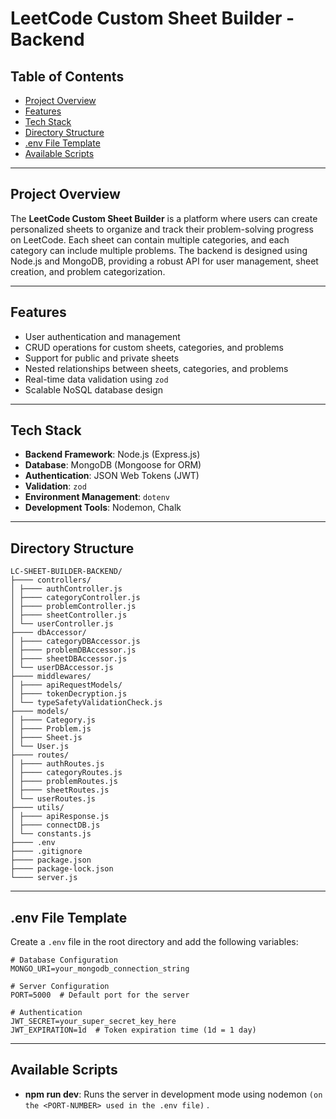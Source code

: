 # LeetCode Custom Sheet Builder - Backend

## Table of Contents

- [Project Overview](#project-overview)
- [Features](#features)
- [Tech Stack](#tech-stack)
- [Directory Structure](#directory-structure)
- [.env File Template](#env-file-template)
- [Available Scripts](#available-scripts)

---

## Project Overview

The **LeetCode Custom Sheet Builder** is a platform where users can create personalized sheets to organize and track their problem-solving progress on LeetCode. Each sheet can contain multiple categories, and each category can include multiple problems. The backend is designed using Node.js and MongoDB, providing a robust API for user management, sheet creation, and problem categorization.

---

## Features

- User authentication and management
- CRUD operations for custom sheets, categories, and problems
- Support for public and private sheets
- Nested relationships between sheets, categories, and problems
- Real-time data validation using `zod`
- Scalable NoSQL database design

---

## Tech Stack

- **Backend Framework**: Node.js (Express.js)
- **Database**: MongoDB (Mongoose for ORM)
- **Authentication**: JSON Web Tokens (JWT)
- **Validation**: `zod`
- **Environment Management**: `dotenv`
- **Development Tools**: Nodemon, Chalk

---

## Directory Structure

```
LC-SHEET-BUILDER-BACKEND/
├──── controllers/
│ ├──── authController.js
│ ├──── categoryController.js
│ ├──── problemController.js
│ ├──── sheetController.js
│ └── userController.js
├──── dbAccessor/
│ ├──── categoryDBAccessor.js
│ ├──── problemDBAccessor.js
│ ├──── sheetDBAccessor.js
│ └── userDBAccessor.js
├──── middlewares/
│ ├──── apiRequestModels/
│ ├──── tokenDecryption.js
│ └── typeSafetyValidationCheck.js
├──── models/
│ ├──── Category.js
│ ├──── Problem.js
│ ├──── Sheet.js
│ └── User.js
├──── routes/
│ ├──── authRoutes.js
│ ├──── categoryRoutes.js
│ ├──── problemRoutes.js
│ ├──── sheetRoutes.js
│ └── userRoutes.js
├──── utils/
│ ├──── apiResponse.js
│ ├──── connectDB.js
│ └── constants.js
├──── .env
├──── .gitignore
├──── package.json
├──── package-lock.json
└──── server.js
```

---

## .env File Template

Create a `.env` file in the root directory and add the following variables:

```
# Database Configuration
MONGO_URI=your_mongodb_connection_string

# Server Configuration
PORT=5000  # Default port for the server

# Authentication
JWT_SECRET=your_super_secret_key_here
JWT_EXPIRATION=1d  # Token expiration time (1d = 1 day)
```

---

## Available Scripts

- **npm run dev**: Runs the server in development mode using nodemon `(on the <PORT-NUMBER> used in the .env file)` .
